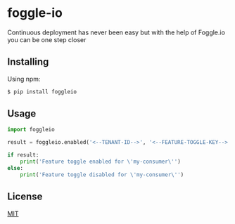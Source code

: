 # foggle-io

Continuous deployment has never been easy but with the help of Foggle.io you can be one step closer

## Installing

Using npm:

```bash
$ pip install foggleio
```

## Usage

```python
import foggleio

result = foggleio.enabled('<--TENANT-ID-->', '<--FEATURE-TOGGLE-KEY-->', '<--ENVIRONMENT-->', 'my-consumer')

if result:
    print('Feature toggle enabled for \'my-consumer\'')
else:
    print('Feature toggle disabled for \'my-consumer\'')

```

## License

[MIT](LICENSE)
